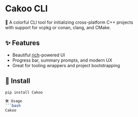 # Cakoo CLI

🔩 A colorful CLI tool for initializing cross-platform C++ projects  
with support for vcpkg or conan, clang, and CMake.

## ✨ Features
- Beautiful [rich](https://github.com/Textualize/rich)-powered UI
- Progress bar, summary prompts, and modern UX
- Great for tooling wrappers and project bootstrapping

## 🚀 Install

```bash
pip install Cakoo

🛠️ Usage
```bash
Cakoo

